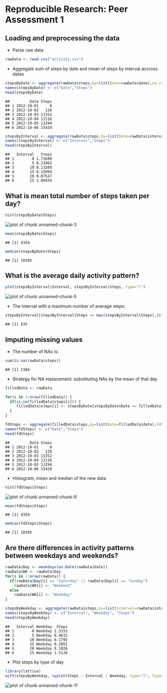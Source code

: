# Reproducible Research: Peer Assessment 1


## Loading and preprocessing the data

* Parse raw data


```r
rawData <- read.csv("activity.csv")
```

* Aggregate sum of steps by date and mean of steps by interval accross dates


```r
stepsByDate <- aggregate(rawData$steps,by=list(Date=rawData$date),na.rm=TRUE,FUN=sum)
names(stepsByDate) <- c("Date","Steps")
head(stepsByDate)
```

```
##         Date Steps
## 1 2012-10-01     0
## 2 2012-10-02   126
## 3 2012-10-03 11352
## 4 2012-10-04 12116
## 5 2012-10-05 13294
## 6 2012-10-06 15420
```

```r
stepsByInterval <- aggregate(rawData$steps,by=list(Date=rawData$interval),na.rm=TRUE,FUN=mean)
names(stepsByInterval) <- c("Interval","Steps")
head(stepsByInterval)
```

```
##   Interval   Steps
## 1        0 1.71698
## 2        5 0.33962
## 3       10 0.13208
## 4       15 0.15094
## 5       20 0.07547
## 6       25 2.09434
```

## What is mean total number of steps taken per day?


```r
hist(stepsByDate$Steps)
```

![plot of chunk unnamed-chunk-3](figure/unnamed-chunk-3.png) 


```r
mean(stepsByDate$Steps)
```

```
## [1] 9354
```

```r
median(stepsByDate$Steps)
```

```
## [1] 10395
```


## What is the average daily activity pattern?


```r
plot(stepsByInterval$Interval, stepsByInterval$Steps, type="l")
```

![plot of chunk unnamed-chunk-5](figure/unnamed-chunk-5.png) 

* The interval with a maximum number of average steps:


```r
stepsByInterval[stepsByInterval$Steps == max(stepsByInterval$Steps),]$Interval
```

```
## [1] 835
```


## Imputing missing values

* The number of NAs is:


```r
sum(is.na(rawData$steps))
```

```
## [1] 2304
```

* Strategy for NA replacement: substituting NAs by the mean of that day


```r
filledData <- rawData

for(i in 1:nrow(filledData)) {
  if(is.na(filledData$steps[i])) {
     filledData$steps[i] <- stepsByDate[stepsByDate$Date == filledData$date[i],]$Steps[1]
  }
}

fdSteps <- aggregate(filledData$steps,by=list(Date=filledData$date),FUN=sum)
names(fdSteps) <- c("Date","Steps")
head(fdSteps)
```

```
##         Date Steps
## 1 2012-10-01     0
## 2 2012-10-02   126
## 3 2012-10-03 11352
## 4 2012-10-04 12116
## 5 2012-10-05 13294
## 6 2012-10-06 15420
```

* Histogram, mean and median of the new data


```r
hist(fdSteps$Steps)
```

![plot of chunk unnamed-chunk-9](figure/unnamed-chunk-9.png) 

```r
mean(fdSteps$Steps)
```

```
## [1] 9354
```

```r
median(fdSteps$Steps)
```

```
## [1] 10395
```


## Are there differences in activity patterns between weekdays and weekends?


```r
rawData$Day <- weekdays(as.Date(rawData$date))
rawData$WD <- rawData$Day
for(i in 1:nrow(rawData)) {
  if(rawData$Day[i] == "Saturday" || rawData$Day[i] == "Sunday")
    rawData$WD[i] <- "Weekend"
  else
    rawData$WD[i] <- "Weekday"
}

stepsByWeekday <- aggregate(rawData$steps,by=list(Interval=rawData$interval, WD = rawData$WD),na.rm=TRUE,FUN=mean)
names(stepsByWeekday) <- c("Interval", "Weekday", "Steps")
head(stepsByWeekday)
```

```
##   Interval Weekday  Steps
## 1        0 Weekday 2.3333
## 2        5 Weekday 0.4615
## 3       10 Weekday 0.1795
## 4       15 Weekday 0.2051
## 5       20 Weekday 0.1026
## 6       25 Weekday 1.5128
```

* Plot steps by type of day


```r
library(lattice)
with(stepsByWeekday, xyplot(Steps ~ Interval | Weekday, type="l", layout=c(1,2)))
```

![plot of chunk unnamed-chunk-11](figure/unnamed-chunk-11.png) 
